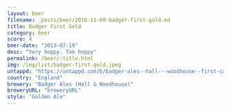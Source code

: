 ```yaml
---
layout: beer
filename: _posts/beer/2016-11-09-badger-first-gold.md
title: Badger First Gold
category: beer
score: 4
beer-date: "2013-07-19"
desc: "Very hoppy. Too hoppy"
permalink: /beer/:title.html
img: /img/list/badger-first-gold.jpeg
untappd: "https://untappd.com/b/badger-ales--hall---woodhouse--first-call--first-gold/9722"
country: "England"
brewery: "Badger Ales (Hall & Woodhouse)"
breweryURL: "breweryURL"
style: "Golden Ale"
---
```

